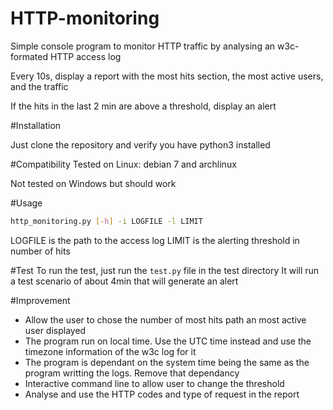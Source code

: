HTTP-monitoring
===============
Simple console program to monitor HTTP traffic by analysing an w3c-formated HTTP access log

Every 10s, display a report with the most hits section, the most active users, and the traffic

If the hits in the last 2 min are above a threshold, display an alert

#Installation

Just clone the repository and verify you have python3 installed

#Compatibility
Tested on Linux: debian 7 and archlinux

Not tested on Windows but should work 

#Usage
 ```bash
 http_monitoring.py [-h] -i LOGFILE -l LIMIT
 ```
 
 LOGFILE is the path to the access log
 LIMIT is the alerting threshold in number of hits
 
#Test
 To run the test, just run the `test.py` file in the test directory
It will run a test scenario of about 4min that will generate an alert
 
#Improvement
 - Allow the user to chose the number of most hits path an most active user displayed
 - The program run on local time. Use the UTC time instead and use the timezone information of the w3c log for it
 - The program is dependant on the system time being the same as the program writting the logs. Remove that dependancy 
 - Interactive command line to allow user to change the threshold
 - Analyse and use the HTTP codes and type of request in the report
 
